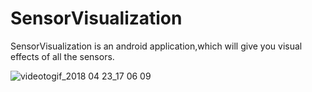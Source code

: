 # SensorVisualization
SensorVisualization is an android application,which will give you visual effects of all the sensors.

![videotogif_2018 04 23_17 06 09](https://user-images.githubusercontent.com/31741209/39124385-e2090d7c-4718-11e8-9525-0698b3b788f3.gif)

